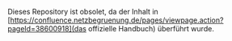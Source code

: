 Dieses Repository ist obsolet, da der Inhalt in [https://confluence.netzbegruenung.de/pages/viewpage.action?pageId=38600918](das offizielle Handbuch) überführt wurde.
